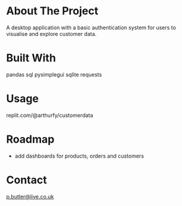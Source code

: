 # About The Project
A desktop application with a basic authentication system for users to visualise and explore customer data.

# Built With
pandas
sql
pysimplegui
sqlite
requests

# Usage
replit.com/@arthurfy/customerdata

# Roadmap
- add dashboards for products, orders and customers

# Contact
p.butler@live.co.uk

